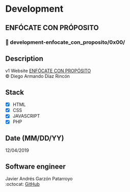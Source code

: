 # Development
## ENFÓCATE CON PRÓPOSITO
### :open_file_folder: development-enfocate_con_proposito/0x00/

## Description
v1 Website [ENFÓCATE CON PROPÓSITO](http://www.enfocateconproposito.org)  
:copyright: Diego Armando Díaz Rincón

## Stack
* [x] HTML
* [X] CSS
* [X] JAVASCRIPT
* [X] PHP

## Date (MM/DD/YY)
12/04/2019

## Software engineer
Javier Andrés Garzón Patarroyo  
:octocat: [GitHub](https://github.com/javierandresgp/)
